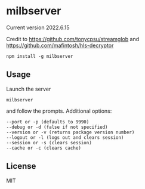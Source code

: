 # milbserver

Current version 2022.6.15

Credit to https://github.com/tonycpsu/streamglob and https://github.com/mafintosh/hls-decryptor

```
npm install -g milbserver
```

## Usage

Launch the server

```
milbserver
```

and follow the prompts. Additional options:

```
--port or -p (defaults to 9990)
--debug or -d (false if not specified)
--version or -v (returns package version number)
--logout or -l (logs out and clears session)
--session or -s (clears session)
--cache or -c (clears cache)
```

## License

MIT
